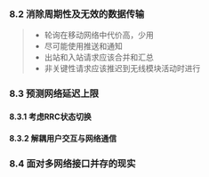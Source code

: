 ### 8.2 消除周期性及无效的数据传输
> - 轮询在移动网络中代价高，少用
> - 尽可能使用推送和通知
> - 出站和入站请求应该合并和汇总
> - 非关键性请求应该推迟到无线模块活动时进行

### 8.3 预测网络延迟上限
#### 8.3.1 考虑RRC状态切换
#### 8.3.2 解耦用户交互与网络通信
### 8.4 面对多网络接口并存的现实